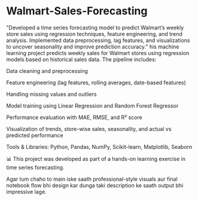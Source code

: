# Walmart-Sales-Forecasting
 "Developed a time series forecasting model to predict Walmart’s weekly store sales using regression techniques, feature engineering, and trend analysis. Implemented data preprocessing, lag features, and visualizations to uncover seasonality and improve prediction accuracy."
his machine learning project predicts weekly sales for Walmart stores using regression models based on historical sales data. The pipeline includes:

Data cleaning and preprocessing

Feature engineering (lag features, rolling averages, date-based features)

Handling missing values and outliers

Model training using Linear Regression and Random Forest Regressor

Performance evaluation with MAE, RMSE, and R² score

Visualization of trends, store-wise sales, seasonality, and actual vs predicted performance

Tools & Libraries: Python, Pandas, NumPy, Scikit-learn, Matplotlib, Seaborn

📊 This project was developed as part of a hands-on learning exercise in time series forecasting.

Agar tum chaho to main iske saath professional-style visuals aur final notebook flow bhi design kar dunga taki description ke saath output bhi impressive lage.
















